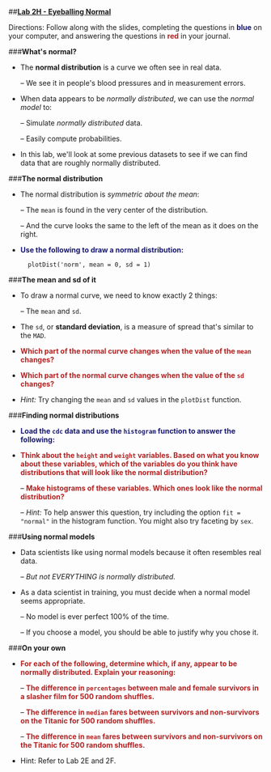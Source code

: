 ##**<u>Lab 2H - Eyeballing Normal</u>**

Directions: Follow along with the slides, completing the questions in <span style="color:midnightblue;">**blue**</span> on your computer, and answering the questions in <span style="color:firebrick;">**red**</span> in your journal.

###**What's normal?**
* The **normal distribution** is a curve we often see in real data.

    – We see it in people's blood pressures and in measurement errors.

* When data appears to be *normally distributed*, we can use the *normal model* to:

    – Simulate *normally distributed* data.

    – Easily compute probabilities.

* In this lab, we'll look at some previous datasets to see if we can find data that are roughly
normally distributed.

###**The normal distribution**
* The normal distribution is *symmetric about the mean*:

    – The ```mean``` is found in the very center of the distribution.

    – And the curve looks the same to the left of the mean as it does on the right.

* <span style="color:midnightblue;">**Use the following to draw a normal distribution:**</span>

        plotDist('norm', mean = 0, sd = 1)

###**The mean and sd of it**
* To draw a normal curve, we need to know exactly 2 things:

    – The ```mean``` and ```sd```.

* The ```sd```, or **standard deviation**, is a measure of spread that's similar to the ```MAD```.

* <span style="color:firebrick;">**Which part of the normal curve changes when the value of the ```mean``` changes?**</span>

* <span style="color:firebrick;">**Which part of the normal curve changes when the value of the ```sd``` changes?**</span>

* *Hint:* Try changing the ```mean``` and ```sd``` values in the ```plotDist``` function.


###**Finding normal distributions**
* <span style="color:midnightblue;">**Load the ```cdc``` data and use the ```histogram``` function to answer the following:**</span>

* <span style="color:firebrick;">**Think about the ```height``` and ```weight``` variables. Based on what you know about these variables, which of the variables do you think have distributions that will look like the normal distribution?**</span>

    – <span style="color:firebrick;">**Make histograms of these variables. Which ones look like the normal
    distribution?**</span>

    – *Hint:* To help answer this question, try including the option ```fit = "normal"``` in the
    histogram function. You might also try faceting by ```sex```.

###**Using normal models**
* Data scientists like using normal models because it often resembles real data.

    – *But not EVERYTHING is normally distributed.*

* As a data scientist in training, you must decide when a normal model seems appropriate.

    – No model is ever perfect 100% of the time.

    – If you choose a model, you should be able to justify why you chose it.

###**On your own**
* <span style="color:firebrick;">**For each of the following, determine which, if any, appear to be normally distributed. Explain your reasoning:**</span>

    – <span style="color:firebrick;">**The difference in ```percentages``` between male and female survivors in a slasher film for 500 random shuffles.**</span>

    – <span style="color:firebrick;">**The difference in ```median``` fares between survivors and non-survivors on the Titanic for 500 random shuffles.**</span>

    – <span style="color:firebrick;">**The difference in ```mean``` fares between survivors and non-survivors on the Titanic for 500 random shuffles.**</span>

* Hint: Refer to Lab 2E and 2F.